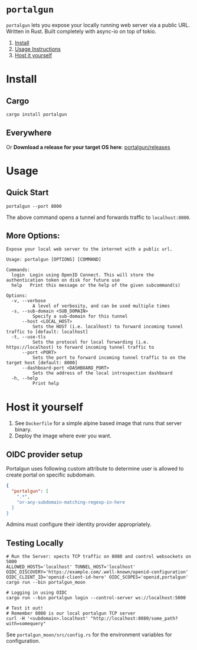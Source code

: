 <!--
SPDX-FileCopyrightText: 2023 perillamint <perillamint@silicon.moe>
SPDX-FileCopyrightText: 2020-2022 Alex Grinman <me@alexgr.in>

SPDX-License-Identifier: MIT
-->

# `portalgun`
`portalgun` lets you expose your locally running web server via a public URL.
Written in Rust. Built completely with async-io on top of tokio.

1. [Install](#install)
2. [Usage Instructions](#usage)
3. [Host it yourself](#host-it-yourself)

# Install
## Cargo
```bash
cargo install portalgun
```

## Everywhere
Or **Download a release for your target OS here**: [portalgun/releases](https://github.com/perillamint/portalgun/releases)

# Usage
## Quick Start
```shell script
portalgun --port 8000
```
The above command opens a tunnel and forwards traffic to `localhost:8000`.

## More Options:
```shell script
Expose your local web server to the internet with a public url.

Usage: portalgun [OPTIONS] [COMMAND]

Commands:
  login  Login using OpenID Connect. This will store the authentication token on disk for future use
  help   Print this message or the help of the given subcommand(s)

Options:
  -v, --verbose
          A level of verbosity, and can be used multiple times
  -s, --sub-domain <SUB_DOMAIN>
          Specify a sub-domain for this tunnel
      --host <LOCAL_HOST>
          Sets the HOST (i.e. localhost) to forward incoming tunnel traffic to [default: localhost]
  -t, --use-tls
          Sets the protocol for local forwarding (i.e. https://localhost) to forward incoming tunnel traffic to
      --port <PORT>
          Sets the port to forward incoming tunnel traffic to on the target host [default: 8000]
      --dashboard-port <DASHBOARD_PORT>
          Sets the address of the local introspection dashboard
  -h, --help
          Print help
```

# Host it yourself
1. See `Dockerfile` for a simple alpine based image that runs that server binary.
2. Deploy the image where ever you want.

## OIDC provider setup
Portalgun uses following custom attribute to determine user is allowed to create portal on specific subdomain.

```json
{
  "portalgun": [
    ".*",
    "or-any-subdomain-matching-regexp-in-here
  ]
}
```

Admins must configure their identity provider appropriately.

## Testing Locally
```shell script
# Run the Server: xpects TCP traffic on 8080 and control websockets on 5000
ALLOWED_HOSTS='localhost' TUNNEL_HOST='localhost' OIDC_DISCOVERY='https://example.com/.well-known/openid-configuration' OIDC_CLIENT_ID='openid-client-id-here' OIDC_SCOPES='openid,portalgun' cargo run --bin portalgun_moon

# Logging in using OIDC
cargo run --bin portalgun login --control-server ws://localhost:5000  

# Test it out!
# Remember 8080 is our local portalgun TCP server
curl -H '<subdomain>.localhost' "http://localhost:8080/some_path?with=somequery"
```
See `portalgun_moon/src/config.rs` for the environment variables for configuration.

